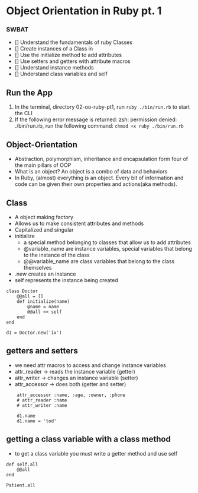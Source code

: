 # Object Orientation in Ruby pt. 1
### SWBAT
- [] Understand the fundamentals of ruby Classes 
- [] Create instances of a Class in 
- [] Use the initialize method to add attributes
- [] Use setters and getters with attribute macros
- [] Understand instance methods
- [] Understand class variables and self

## Run the App
1. In the terminal, directory 02-oo-ruby-pt1, run  `ruby ./bin/run.rb` to start the CLI
2. If the following error message is returned: zsh: permission denied: ./bin/run.rb, run the following command: `chmod +x ruby ./bin/run.rb`
## Object-Orientation
- Abstraction, polymorphism, inheritance and encapsulation form four of the main pillars of OOP
- What is an object? An object is a combo of data and behaviors
- In Ruby, (almost) everything is an object. Every bit of information and code can be given their own properties and actions(aka methods).

## Class
- A object making factory 
- Allows us to make consistent attributes and methods
- Capitalized and singular
- initialize
    - a special method belonging to classes that allow us to add attributes
    - @variable_name are instance variables, special variables that belong to the instance of the class
    - @@variable_name are class variables that belong to the class themselves
- .new creates an instance 
- self represents the instance being created

```
class Doctor
    @@all = []
    def initialize(name)
        @name = name
        @@all << self
    end
end 

d1 = Doctor.new('ix')

```

## getters and setters 
- we need attr macros to access and change instance variables 
- attr_reader -> reads the instance variable  (getter)
- attr_writer -> changes an instance variable (setter)
- attr_accessor -> does both (getter and setter)
```
    attr_accessor :name, :age, :owner, :phone
    # attr_reader :name
    # attr_writer :name

    d1.name 
    d1.name = 'tod'

```

## getting a class variable with a class method
- to get a class variable you must write a getter method and use self

```
def self.all
    @@all
end

Patient.all

```

